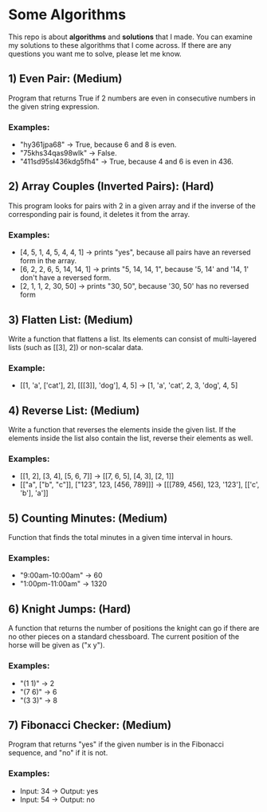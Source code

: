 # **Some Algorithms**
This repo is about **algorithms** and **solutions** that I made. You can examine my solutions to these algorithms that I come across. If there are any questions you want me to solve, please let me know.

## 1) **Even Pair:** (Medium)
Program that returns True if 2 numbers are even in consecutive numbers in the given string expression.
### **Examples**: 
- "hy361jpa68"            -> True, because 6 and 8 is even.
- "75khs34qas98wlk"       -> False.
- "411sd95sl436kdg5fh4"   -> True,  because 4 and 6 is even in 436.

## 2) **Array Couples (Inverted Pairs):** (Hard)
This program looks for pairs with 2 in a given array and if the inverse of the corresponding pair is found, it deletes it from the array.
### **Examples**:
- [4, 5, 1, 4, 5, 4, 4, 1]      -> prints "yes", because all pairs have an reversed form in the array.
- [6, 2, 2, 6, 5, 14, 14, 1]    -> prints "5, 14, 14, 1", because '5, 14' and '14, 1' don't have a reversed form.
- [2, 1, 1, 2, 30, 50]          -> prints "30, 50", because '30, 50' has no reversed form  

## 3) **Flatten List:** (Medium)
Write a function that flattens a list. Its elements can consist of multi-layered lists (such as [[3], 2]) or non-scalar data. 
### **Example**:
- [[1, 'a', ['cat'], 2], [[[3]], 'dog'], 4, 5] -> [1, 'a', 'cat', 2, 3, 'dog', 4, 5]

## 4) **Reverse List:** (Medium)
Write a function that reverses the elements inside the given list. If the elements inside the list also contain the list, reverse their elements as well. 
### **Examples**:
- [[1, 2], [3, 4], [5, 6, 7]] -> [[7, 6, 5], [4, 3], [2, 1]]
- [["a", ["b", "c"]], ["123", 123, [456, 789]]]   ->   [[[789, 456], 123, '123'], [['c', 'b'], 'a']]

## 5) **Counting Minutes**: (Medium)
Function that finds the total minutes in a given time interval in hours.
### **Examples**:
- "9:00am-10:00am" -> 60
- "1:00pm-11:00am" -> 1320

## 6) **Knight Jumps:** (Hard)
A function that returns the number of positions the knight can go if there are no other pieces on a standard chessboard. The current position of the horse will be given as ("x y").
### **Examples**:
- "(1 1)" -> 2
- "(7 6)" -> 6
- "(3 3)" -> 8

## 7) **Fibonacci Checker:** (Medium)
Program that returns "yes" if the given number is in the Fibonacci sequence, and "no" if it is not.

### **Examples**:
- Input: 34 -> Output: yes
- Input: 54 -> Output: no

